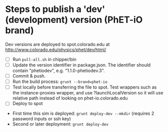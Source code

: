 
# Steps to publish a 'dev' (development) version (PhET-iO brand)

Dev versions are deployed to spot.colorado.edu at http://www.colorado.edu/physics/phet/dev/html/

- [ ] Run `pull-all.sh` in chipper/bin
- [ ] Update the version identifier in package.json. The identifier should contain "phetiodev", e.g. "1.1.0-phetiodev.3".
- [ ] Commit & push.
- [ ] Run the build process: `grunt --brand=phet-io`
- [ ] Test locally before transferring the file to spot. Test wrappers such as the instance-proxies wrapper, and use ?launchLocalVersion so it will use
 relative path instead of looking on phet-io.colorado.edu
- [ ] Deploy to spot
 * First time this sim is deployed: `grunt deploy-dev --mkdir` (requires 2 password inputs or ssh key)
 * Second or later deployment: `grunt deploy-dev`
